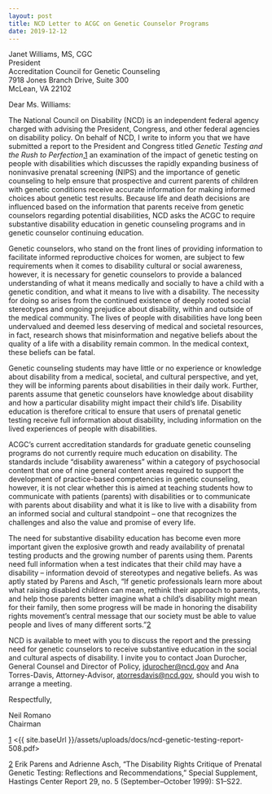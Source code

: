 ```yaml
---
layout: post
title: NCD Letter to ACGC on Genetic Counselor Programs
date: 2019-12-12
---
```

Janet Williams, MS, CGC\
President\
Accreditation Council for Genetic Counseling\
7918 Jones Branch Drive, Suite 300\
McLean, VA 22102

Dear Ms. Williams:

The National Council on Disability (NCD) is an independent federal agency charged with advising the President, Congress, and other federal agencies on disability policy. On behalf of NCD, I write to inform you that we have submitted a report to the President and Congress titled *Genetic Testing and the Rush to Perfection*,[1](https://ncd.gov/publications/2019/ncd-letter-acgc-genetic-counselor-programs#_ftn1) an examination of the impact of genetic testing on people with disabilities which discusses the rapidly expanding business of noninvasive prenatal screening (NIPS) and the importance of genetic counseling to help ensure that prospective and current parents of children with genetic conditions receive accurate information for making informed choices about genetic test results. Because life and death decisions are influenced based on the information that parents receive from genetic counselors regarding potential disabilities, NCD asks the ACGC to require substantive disability education in genetic counseling programs and in genetic counselor continuing education.

Genetic counselors, who stand on the front lines of providing information to facilitate informed reproductive choices for women, are subject to few requirements when it comes to disability cultural or social awareness, however, it is necessary for genetic counselors to provide a balanced understanding of what it means medically and socially to have a child with a genetic condition, and what it means to live with a disability. The necessity for doing so arises from the continued existence of deeply rooted social stereotypes and ongoing prejudice about disability, within and outside of the medical community. The lives of people with disabilities have long been undervalued and deemed less deserving of medical and societal resources, in fact, research shows that misinformation and negative beliefs about the quality of a life with a disability remain common. In the medical context, these beliefs can be fatal.

Genetic counseling students may have little or no experience or knowledge about disability from a medical, societal, and cultural perspective, and yet, they will be informing parents about disabilities in their daily work. Further, parents assume that genetic counselors have knowledge about disability and how a particular disability might impact their child’s life. Disability education is therefore critical to ensure that users of prenatal genetic testing receive full information about disability, including information on the lived experiences of people with disabilities.

ACGC’s current accreditation standards for graduate genetic counseling programs do not currently require much education on disability. The standards include “disability awareness” within a category of psychosocial content that one of nine general content areas required to support the development of practice-based competencies in genetic counseling, however, it is not clear whether this is aimed at teaching students how to communicate with patients (parents) with disabilities or to communicate with parents about disability and what it is like to live with a disability from an informed social and cultural standpoint – one that recognizes the challenges and also the value and promise of every life.

The need for substantive disability education has become even more important given the explosive growth and ready availability of prenatal testing products and the growing number of parents using them. Parents need full information when a test indicates that their child may have a disability – information devoid of stereotypes and negative beliefs. As was aptly stated by Parens and Asch, “If genetic professionals learn more about what raising disabled children can mean, rethink their approach to parents, and help those parents better imagine what a child’s disability might mean for their family, then some progress will be made in honoring the disability rights movement’s central message that our society must be able to value people and lives of many different sorts.”[2](https://ncd.gov/publications/2019/ncd-letter-acgc-genetic-counselor-programs#_ftn2)

NCD is available to meet with you to discuss the report and the pressing need for genetic counselors to receive substantive education in the social and cultural aspects of disability. I invite you to contact Joan Durocher, General Counsel and Director of Policy, [jdurocher@ncd.gov](mailto:jdurocher@ncd.gov) and Ana Torres-Davis, Attorney-Advisor, [atorresdavis@ncd.gov](mailto:atorresdavis@ncd.gov), should you wish to arrange a meeting.

Respectfully,

Neil Romano\
Chairman



[1](https://ncd.gov/publications/2019/ncd-letter-acgc-genetic-counselor-programs#_ftnref1) <{{ site.baseUrl }}/assets/uploads/docs/ncd-genetic-testing-report-508.pdf>

[2](https://ncd.gov/publications/2019/ncd-letter-acgc-genetic-counselor-programs#_ftnref2) Erik Parens and Adrienne Asch, “The Disability Rights Critique of Prenatal Genetic Testing: Reflections and Recommendations,” Special Supplement, Hastings Center Report 29, no. 5 (September–October 1999): S1–S22.
